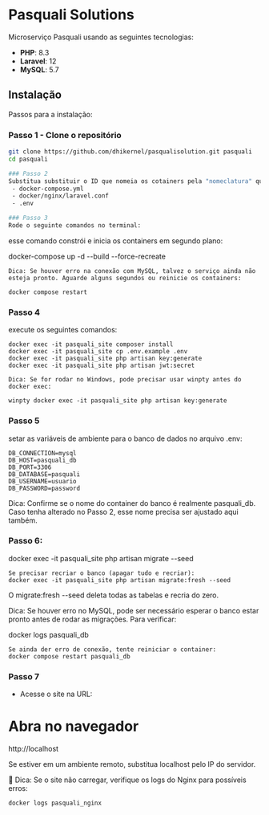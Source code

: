 # Pasquali Solutions
Microserviço Pasquali usando as seguintes tecnologias:
- **PHP**: 8.3
- **Laravel**: 12
- **MySQL**: 5.7

## Instalação
Passos para a instalação:

### **Passo 1** - Clone o repositório
```sh
git clone https://github.com/dhikernel/pasqualisolution.git pasquali
cd pasquali

### Passo 2
Substitua substituir o ID que nomeia os cotainers pela "nomeclatura" que julgar mais adequeda para os seguintes arquivos:
 - docker-compose.yml
 - docker/nginx/laravel.conf
 - .env

### Passo 3
Rode o seguinte comandos no terminal:
```
esse comando constrói e inicia os containers em segundo plano:

docker-compose up -d --build --force-recreate
```
Dica: Se houver erro na conexão com MySQL, talvez o serviço ainda não esteja pronto. Aguarde alguns segundos ou reinicie os containers:

docker compose restart
```
### Passo 4
execute os seguintes comandos:
```
docker exec -it pasquali_site composer install
docker exec -it pasquali_site cp .env.example .env
docker exec -it pasquali_site php artisan key:generate
docker exec -it pasquali_site php artisan jwt:secret

Dica: Se for rodar no Windows, pode precisar usar winpty antes do docker exec:

winpty docker exec -it pasquali_site php artisan key:generate
```
### Passo 5

setar as variáveis de ambiente para o banco de dados no arquivo .env:
```
DB_CONNECTION=mysql
DB_HOST=pasquali_db
DB_PORT=3306
DB_DATABASE=pasquali
DB_USERNAME=usuario
DB_PASSWORD=password
```
Dica: Confirme se o nome do container do banco é realmente pasquali_db. Caso tenha alterado no Passo 2, esse nome precisa ser ajustado aqui também.

### Passo 6:
docker exec -it pasquali_site php artisan migrate --seed
```
Se precisar recriar o banco (apagar tudo e recriar):
docker exec -it pasquali_site php artisan migrate:fresh --seed
```
O migrate:fresh --seed deleta todas as tabelas e recria do zero.

Dica: Se houver erro no MySQL, pode ser necessário esperar o banco estar pronto antes de rodar as migrações. Para verificar:

docker logs pasquali_db
```
Se ainda der erro de conexão, tente reiniciar o container:
docker compose restart pasquali_db
```
### Passo 7
 - Acesse o site na URL: 
 # Abra no navegador
http://localhost

Se estiver em um ambiente remoto, substitua localhost pelo IP do servidor.

📌 Dica: Se o site não carregar, verifique os logs do Nginx para possíveis erros:

```
docker logs pasquali_nginx
